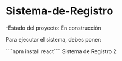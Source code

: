 <h1> Sistema-de-Registro </h1>
-Estado del proyecto: En construcción


Para ejecutar el sistema, debes poner: 

´´´´npm install react´´´´
Sistema de Registro 2
